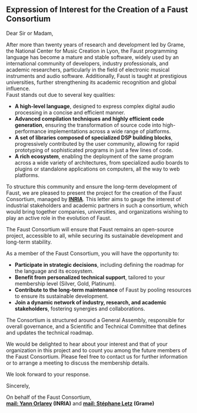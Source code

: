 ## Expression of Interest for the Creation of a Faust Consortium  

Dear Sir or Madam,  

After more than twenty years of research and development led by Grame, the National Center for Music Creation in Lyon, the Faust programming language has become a mature and stable software, widely used by an international community of developers, industry professionals, and academic researchers, particularly in the field of electronic musical instruments and audio software. Additionally, Faust is taught at prestigious universities, further strengthening its academic recognition and global influence.  
Faust stands out due to several key qualities:  

- **A high-level language**, designed to express complex digital audio processing in a concise and efficient manner.  
- **Advanced compilation techniques and highly efficient code generation**, ensuring the transformation of source code into high-performance implementations across a wide range of platforms.  
- **A set of libraries composed of specialized DSP building blocks**, progressively contributed by the user community, allowing for rapid prototyping of sophisticated programs in just a few lines of code.  
- **A rich ecosystem**, enabling the deployment of the same program across a wide variety of architectures, from specialized audio boards to plugins or standalone applications on computers, all the way to web platforms.  

To structure this community and ensure the long-term development of Faust, we are pleased to present the project for the creation of the Faust Consortium, managed by [**INRIA**](https://inria.fr/en). This letter aims to gauge the interest of industrial stakeholders and academic partners in such a consortium, which would bring together companies, universities, and organizations wishing to play an active role in the evolution of Faust.  

The Faust Consortium will ensure that Faust remains an open-source project, accessible to all, while securing its sustainable development and long-term stability.  

As a member of the Faust Consortium, you will have the opportunity to:  

- **Participate in strategic decisions**, including defining the roadmap for the language and its ecosystem.  
- **Benefit from personalized technical support**, tailored to your membership level (Silver, Gold, Platinum).  
- **Contribute to the long-term maintenance** of Faust by pooling resources to ensure its sustainable development.  
- **Join a dynamic network of industry, research, and academic stakeholders**, fostering synergies and collaborations.  

The Consortium is structured around a General Assembly, responsible for overall governance, and a Scientific and Technical Committee that defines and updates the technical roadmap.  

We would be delighted to hear about your interest and that of your organization in this project and to count you among the future members of the Faust Consortium. Please feel free to contact us for further information or to arrange a meeting to discuss the membership details.  

We look forward to your response.  

Sincerely,  

On behalf of the Faust Consortium,  
**[mail: Yann Orlarey](mailto:yann.orlarey@inria.fr) (INRIA)** and **[mail: Stéphane Letz](mailto:letz@grame.fr) (Grame)**
